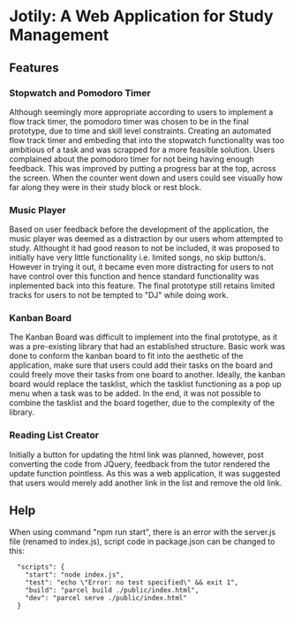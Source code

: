 # Jotily: A Web Application for Study Management


## Features

### Stopwatch and Pomodoro Timer 
Although seemingly more appropriate according to users to implement a flow track timer, the pomodoro timer was chosen to be in the final prototype, due to time and skill level constraints. Creating an automated flow track timer and embeding that into the stopwatch functionality was too ambitious of a task and was scrapped for a more feasible solution. Users complained about the pomodoro timer for not being having enough feedback. This was improved by putting a progress bar at the top, across the screen. When the counter went down and users could see visually how far along they were in their study block or rest block.  

### Music Player
Based on user feedback before the development of the application, the music player was deemed as a distraction by our users whom attempted to study. Althought it had good reason to not be included, it was proposed to initially have very little functionality i.e. limited songs, no skip button/s. However in trying it out, it became even more distracting for users to not have control over this function and hence standard functionality was inplemented back into this feature. The final prototype still retains limited tracks for users to not be tempted to  "DJ" while doing work.

### Kanban Board
The Kanban Board was difficult to implement into the final prototype, as it was a pre-existing library that had an established structure. Basic work was done to conform the kanban board to fit into the aesthetic of the application, make sure that users could add their tasks on the board and could freely move their tasks from one board to another. Ideally, the kanban board would replace the tasklist, which the tasklist functioning as a pop up menu when a task was to be added. In the end, it was not possible to combine the tasklist and the board together, due to the complexity of the library.

### Reading List Creator
Initially a button for updating the html link was planned, however, post converting the code from JQuery, feedback from the tutor rendered the update function pointless. As this was a web application, it was suggested that users would merely add another link in the list and remove the old link. 

## Help
When using command "npm run start", there is an error with the server.js file (renamed to index.js), script code in package.json can be changed to this: 
```
  "scripts": {
    "start": "node index.js",
    "test": "echo \"Error: no test specified\" && exit 1",
    "build": "parcel build ./public/index.html",
    "dev": "parcel serve ./public/index.html"
  }
```
